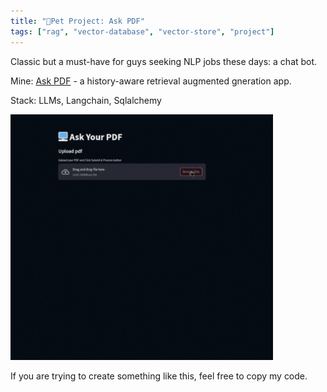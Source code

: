 ```yaml
---
title: "📎Pet Project: Ask PDF"
tags: ["rag", "vector-database", "vector-store", "project"]
---
```


Classic but a must-have for guys seeking NLP jobs these days: a chat bot.

Mine: [Ask PDF](https://github.com/xtfocus/langchain_ask_pdf/) - a history-aware retrieval augmented gneration app.

Stack: LLMs, Langchain, Sqlalchemy

<img src="https://raw.githubusercontent.com/xtfocus/langchain_ask_pdf/master/app.gif" alt="Ask your pdf gif"  width="420" />

If you are trying to create something like this, feel free to copy my code.


